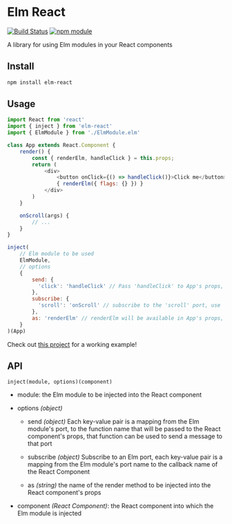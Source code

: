 # Elm React

[![Build Status](https://travis-ci.org/jedirandy/elm-react.svg?branch=master)](https://travis-ci.org/jedirandy/elm-react)
[![npm module](https://badge.fury.io/js/elm-react.svg)](https://www.npmjs.org/package/elm-react)

A library for using Elm modules in your React components

## Install
```sh
npm install elm-react
```

## Usage
```javascript
import React from 'react'
import { inject } from 'elm-react'
import { ElmModule } from './ElmModule.elm'

class App extends React.Component {
    render() {
        const { renderElm, handleClick } = this.props;
        return (
            <div>
                <button onClick={() => handleClick()}>Click me</button>
                { renderElm({ flags: {} }) }
            </div>
        )
    }

    onScroll(args) {
        // ...
    }
}

inject(
    // Elm module to be used
    ElmModule,
    // options
    {
        send: {
          'click': 'handleClick' // Pass 'handleClick' to App's props, which is bound with the 'click' port of ElmModule for sending messages
        },
        subscribe: {
          'scroll': 'onScroll' // subscribe to the 'scroll' port, use 'onScroll' as callback
        },
        as: 'renderElm' // renderElm will be available in App's props, to render ElmModule
    }
)(App)
```

Check out [this project](/example) for a working example!

## API

`inject(module, options)(component)`

* module: the Elm module to be injected into the React component

* options *(object)*
   * send *(object)* Each key-value pair is a mapping from the Elm module's port, to the function name that will be passed to the React component's props, that function can be used to send a message to that port
    
   * subscribe *(object)* Subscribe to an Elm port, each key-value pair is a mapping from the Elm module's port name to the callback name of the React Component 
   
   * as *(string)* the name of the render method to be injected into the React component's props

* component *(React Component)*: the React component into which the Elm module is injected

